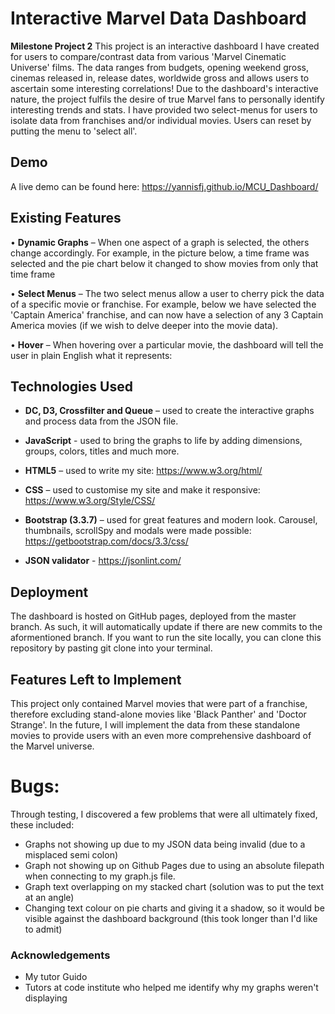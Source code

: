 # Interactive Marvel Data Dashboard 

**Milestone Project 2**
This project is an interactive dashboard I have created for users to compare/contrast data from various 'Marvel Cinematic Universe' films. The data ranges from budgets, opening weekend gross, cinemas released in, release dates, worldwide gross and allows users to ascertain some interesting correlations! 
Due to the dashboard's interactive nature, the project fulfils the desire of true Marvel fans to personally identify interesting trends and stats. I have provided two select-menus for users to isolate data from franchises and/or individual movies. 
Users can reset by putting the menu to 'select all'.
 

## Demo

A live demo can be found here: https://yannisfj.github.io/MCU_Dashboard/


## Existing Features

•	**Dynamic Graphs** – When one aspect of a graph is selected, the others change accordingly. For example, in the picture below, a time frame was selected and the pie chart below it changed to show movies from only that time frame

• **Select Menus** – The two select menus allow a user to cherry pick the data of a specific movie or franchise. For example, below we have selected the 'Captain America' franchise, and can now have a selection of any 3 Captain America movies (if we wish to delve deeper into the movie data).

 


•	**Hover** – When hovering over a particular movie, the dashboard will tell the user in plain English what it represents:
 


## Technologies Used

-	**DC, D3, Crossfilter and Queue** – used to create the interactive graphs and process data from the JSON file.

-	**JavaScript** - used to bring the graphs to life by adding dimensions, groups, colors, titles and much more.

-	**HTML5** – used to write my site: https://www.w3.org/html/

-	**CSS** – used to customise my site and make it responsive: https://www.w3.org/Style/CSS/

-	 **Bootstrap (3.3.7)** – used for great features and modern look. Carousel, thumbnails, scrollSpy and modals were made possible: https://getbootstrap.com/docs/3.3/css/

-	**JSON validator** - https://jsonlint.com/


## Deployment

The dashboard is hosted on GitHub pages, deployed from the master branch. As such, it will automatically update if there are new commits to the aformentioned branch.  If you want to run the site locally, you can clone this repository by pasting git clone     into your terminal.

## Features Left to Implement

This project only contained Marvel movies that were part of a franchise, therefore excluding stand-alone movies like 'Black Panther' and 'Doctor Strange'. In the future, I will implement the data from these standalone movies to provide users with an even more comprehensive dashboard of the Marvel universe.

# Bugs:

Through testing, I discovered a few problems that were all ultimately fixed, these included:

-	Graphs not showing up due to my JSON data being invalid (due to a misplaced semi colon)
-	Graph not showing up on Github Pages due to using an absolute filepath when connecting to my graph.js file.
-	Graph text overlapping on my stacked chart (solution was to put the text at an angle)
-	Changing text colour on pie charts and giving it a shadow, so it would be visible against the dashboard background (this took longer than I'd like to admit)

### Acknowledgements

-	My tutor Guido 
-	Tutors at code institute who helped me identify why my graphs weren't displaying
